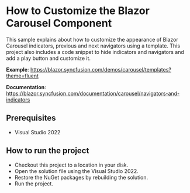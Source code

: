 # How to Customize the Blazor Carousel Component

This sample explains about how to customize the appearance of Blazor Carousel indicators, previous and next navigators using a template. This project also includes a code snippet to hide indicators and navigators and add a play button and customize it.

**Example**: https://blazor.syncfusion.com/demos/carousel/templates?theme=fluent

**Documentation**:  https://blazor.syncfusion.com/documentation/carousel/navigators-and-indicators

## Prerequisites

* Visual Studio 2022

## How to run the project

* Checkout this project to a location in your disk.
* Open the solution file using the Visual Studio 2022.
* Restore the NuGet packages by rebuilding the solution.
* Run the project.
